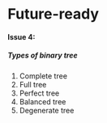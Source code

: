# Future-ready

#### Issue 4:
##### Types of binary tree
1. Complete tree
2. Full tree
3. Perfect tree
4. Balanced tree
5. Degenerate tree

